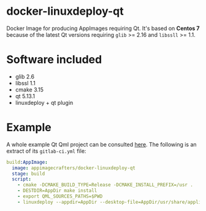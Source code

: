 # docker-linuxdeploy-qt
Docker Image for producing AppImages requiring Qt. It's based on __Centos 7__
because of the latest Qt versions requiring `glib` >= 2.16 and `libssll` >= 1.1.

# Software included
- glib 2.6
- libssl 1.1
- cmake  3.15
- qt 5.13.1
- linuxdeploy + qt plugin

# Example
A whole example Qt Qml project can be consulted [here](https://www.opencode.net/azubieta/qt-appimage-template/). The 
following is an extract of its `gitlab-ci.yml` file:

```yaml
build:AppImage:
  image: appimagecrafters/docker-linuxdeploy-qt
  stage: build
  script:
    - cmake -DCMAKE_BUILD_TYPE=Release -DCMAKE_INSTALL_PREFIX=/usr .
    - DESTDIR=AppDir make install
    - export QML_SOURCES_PATHS=$PWD
    - linuxdeploy --appdir=AppDir --desktop-file=AppDir/usr/share/applications/QtQuickControls2Application.desktop --plugin qt --output appimage
```

